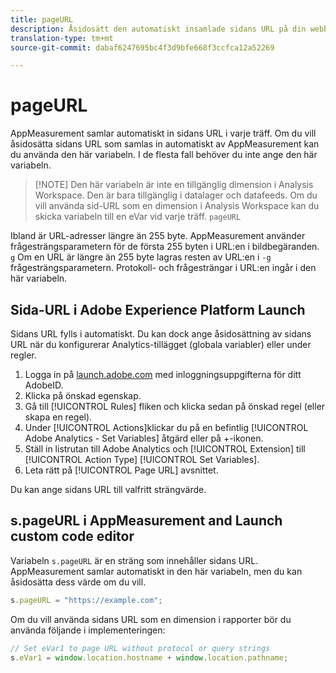 ```yaml
---
title: pageURL
description: Åsidosätt den automatiskt insamlade sidans URL på din webbplats.
translation-type: tm+mt
source-git-commit: dabaf6247695bc4f3d9bfe668f3ccfca12a52269

---
```



# pageURL

AppMeasurement samlar automatiskt in sidans URL i varje träff. Om du vill åsidosätta sidans URL som samlas in automatiskt av AppMeasurement kan du använda den här variabeln. I de flesta fall behöver du inte ange den här variabeln.

>[!NOTE] Den här variabeln är inte en tillgänglig dimension i Analysis Workspace. Den är bara tillgänglig i datalager och datafeeds. Om du vill använda sid-URL som en dimension i Analysis Workspace kan du skicka variabeln till en eVar vid varje träff. `pageURL`

Ibland är URL-adresser längre än 255 byte. AppMeasurement använder frågesträngsparametern för de första 255 byten i URL:en i bildbegäranden. `g` Om en URL är längre än 255 byte lagras resten av URL:en i `-g` frågesträngsparametern. Protokoll- och frågesträngar i URL:en ingår i den här variabeln.

## Sida-URL i Adobe Experience Platform Launch

Sidans URL fylls i automatiskt. Du kan dock ange åsidosättning av sidans URL när du konfigurerar Analytics-tillägget (globala variabler) eller under regler.

1. Logga in på [launch.adobe.com](https://launch.adobe.com) med inloggningsuppgifterna för ditt AdobeID.
2. Klicka på önskad egenskap.
3. Gå till [!UICONTROL Rules] fliken och klicka sedan på önskad regel (eller skapa en regel).
4. Under [!UICONTROL Actions]klickar du på en befintlig [!UICONTROL Adobe Analytics - Set Variables] åtgärd eller på +-ikonen.
5. Ställ in listrutan till Adobe Analytics och [!UICONTROL Extension] till [!UICONTROL Action Type] [!UICONTROL Set Variables].
6. Leta rätt på [!UICONTROL Page URL] avsnittet.

Du kan ange sidans URL till valfritt strängvärde.

## s.pageURL i AppMeasurement and Launch custom code editor

Variabeln `s.pageURL` är en sträng som innehåller sidans URL. AppMeasurement samlar automatiskt in den här variabeln, men du kan åsidosätta dess värde om du vill.

```js
s.pageURL = "https://example.com";
```

Om du vill använda sidans URL som en dimension i rapporter bör du använda följande i implementeringen:

```js
// Set eVar1 to page URL without protocol or query strings
s.eVar1 = window.location.hostname + window.location.pathname;
```
